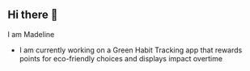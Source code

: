 ## Hi there 👋


I am Madeline

- I am currently working on a Green Habit Tracking app that rewards points for eco-friendly choices and displays impact overtime
  

 
